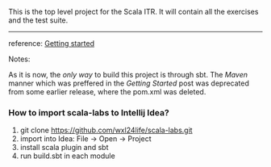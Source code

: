This is the top level project for the Scala ITR. It will contain all the exercises and the test suite.


----

reference: [Getting started](http://scala-labs.github.io/getting-started.html)

Notes:

As it is now, the *only way* to build this project is through sbt. The *Maven* manner which was preffered in the *Getting Started* post was deprecated from some earlier release, where the pom.xml was deleted.

### How to import scala-labs to Intellij Idea?

1. git clone https://github.com/wxl24life/scala-labs.git
2. import into Idea: File -> Open -> Project 
3. install scala plugin and sbt
4. run build.sbt in each module

